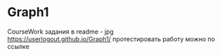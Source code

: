 # Graph1
CourseWork
задания в readme - jpg \
https://userlogout.github.io/Graph1/
протестировать работу можно по ссылке
